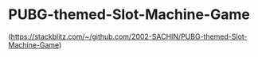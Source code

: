 # PUBG-themed-Slot-Machine-Game

(https://stackblitz.com/~/github.com/2002-SACHIN/PUBG-themed-Slot-Machine-Game)
